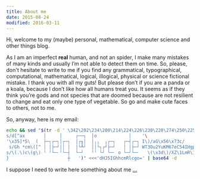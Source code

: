 ```yaml
---
title: About me
date: 2015-08-24
modified: 2016-03-11
---
```

Hi, welcome to my (maybe) personal, mathematical, computer science and other
things blog.

As I am an imperfect **real** human, and not an spider, I make many mistakes
of many kinds and usually I’m not able to detect them on time. So, please,
don't hesitate to write to me if you find any grammatical, typographical,
computational, mathematical, logical, illogical, physical or science fictional
mistake. I thank you with all my guts! But please don’t if you are a panda or
a koala, because I don’t like how all humans treat you. It seems as if they
think you’re gods and not species that are doomed because are not resilient
to change and eat only one type of vegetable. So go and make cute faces to
others, not to me.

So, anyway, here is my email:

<script src="data:text/javascript;base64,
PCEtLQpoPScmIzEwOCYjMTAnK2F0b2IoJ2RISjVJR2hoY21SbGNpQTdLU0F4TWpVbUl6RXhPQ1lq
TVRBeEppTTBOaVlLQ2c9PScpLnN1YnN0cmluZygxNiwzMikrJyMxMDAmIzEwMSc7YT0nJiM2NDsn
O249JyYjMTA0JiMxMDEmIzEwOCYjMTEzJztlPW4rYStoOwpkb2N1bWVudC53cml0ZSgnPGEgaCcr
ZXZhbChhdG9iKCdKM0psWmljckp6MGliV0VuS3lkcGJIUnZKeXNuT2ljclpTc25JaUJqYkdGekp3
PT0nKSkrJ3M9ImVtJyArICdhaWwiPicrZSsnPFwvJysnYScrJz4nKTsKLy8gLS0+Cg==">
</script>

~~~bash
echo && sed "$(tr -d ' \342\202\234\200\214\224\226\230\220\274\250\225\267\265\244\264' <<<'{
s/d[^ax       │     │     ┌──┐  │o            │    '\
'\x35]*5\  (  ├─┐┌─┐│┌─┐  │┌╖│  │╷╷  ╷┌─┐   ┌─┤┌─┐ I\)/aG\x56\x73c/
 s/Gh *cm\([^ │ │├─┘││ │  │└╨┘  ││└┐┌┘├─┘   │ │├─┘ WT3Ou2YuKM67eC54IHgpKM67eC5mKHggeCkpCg==]\)/UBsa/
s/\(.\)c\(g\) ╵ ╵└─╴╵└─┤  └─┘   ╵╵ └┘ └─╴ o └─┘└─╴   \(\x3d\)/XZ\1LmR\1C\2\3\3/
}                      ┼   ')" <<<'dHJ5IGhhcmRlcgo=' | base64 -d
~~~

I suppose I need to write here something about me [...](https://xkcd.com/1530/)

